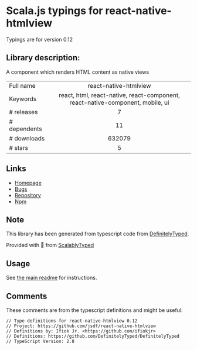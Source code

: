 
# Scala.js typings for react-native-htmlview

Typings are for version 0.12

## Library description:
A component which renders HTML content as native views

|                    |                 |
| ------------------ | :-------------: |
| Full name          | react-native-htmlview |
| Keywords           | react, html, react-native, react-component, react-native-component, mobile, ui |
| # releases         | 7 |
| # dependents       | 11 |
| # downloads        | 632079 |
| # stars            | 5 |

## Links
- [Homepage](https://github.com/jsdf/react-native-htmlview)
- [Bugs](https://github.com/jsdf/react-native-htmlview/issues)
- [Repository](https://github.com/jsdf/react-native-htmlview)
- [Npm](https://www.npmjs.com/package/react-native-htmlview)
    


## Note
This library has been generated from typescript code from [DefinitelyTyped](https://definitelytyped.org).

Provided with :purple_heart: from [ScalablyTyped](https://github.com/oyvindberg/ScalablyTyped)

## Usage
See [the main readme](../../readme.md) for instructions.

## Comments

These comments are from the typescript definitions and might be useful:
```
// Type definitions for react-native-htmlview 0.12
// Project: https://github.com/jsdf/react-native-htmlview
// Definitions by: Ifiok Jr. <https://github.com/ifiokjr>
// Definitions: https://github.com/DefinitelyTyped/DefinitelyTyped
// TypeScript Version: 2.8

```

